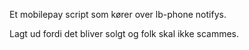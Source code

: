 Et mobilepay script som kører over lb-phone notifys.

Lagt ud fordi det bliver solgt og folk skal ikke scammes.
